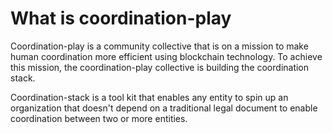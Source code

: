 # What is coordination-play

Coordination-play is a community collective that is on a mission to make human coordination more efficient using blockchain technology. To achieve this mission, the coordination-play collective is building the coordination stack.&#x20;

Coordination-stack is a tool kit that enables any entity to spin up an organization that doesn't depend on a traditional legal document to enable coordination between two or more entities.
